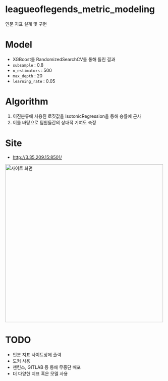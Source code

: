 # leagueoflegends_metric_modeling
인분 지표 설계 및 구현

# Model
- XGBoost를 RandomizedSearchCV를 통해 돌린 결과
- `subsample` : 0.8
- `n_estimators` : 500
- `max_depth` : 20
- `learning_rate` : 0.05

# Algorithm
1. 이진분류에 사용된 로짓값을 IsotonicRegression을 통해 승률에 근사
2. 이를 바탕으로 팀원들간의 상대적 기여도 측정


# Site
- http://3.35.209.15:8501/
<img src="https://user-images.githubusercontent.com/48538655/236659294-16b56f1e-399c-47d8-b86f-ca591b9a60d1.png" alt="사이트 화면" width="500">

# TODO 
- 인분 지표 사이트상에 출력
- 도커 사용
- 젠킨스, GITLAB 등 통해 무중단 배포
- 더 다양한 지표 혹은 모델 사용
